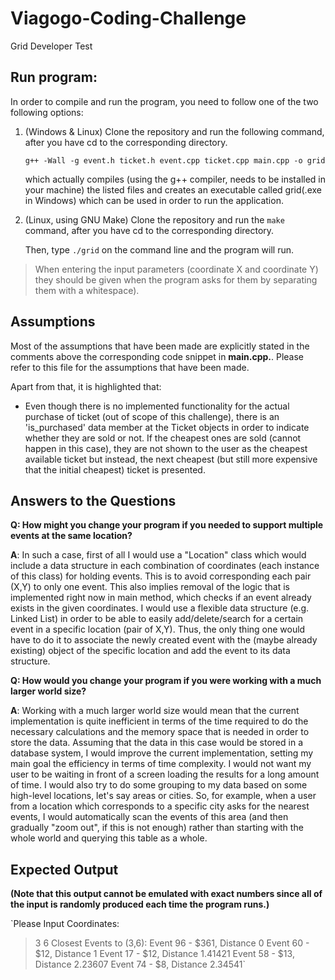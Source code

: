 # Viagogo-Coding-Challenge
Grid Developer Test

## Run program:

In order to compile and run the program, you need to follow one of the two following options:

1. (Windows & Linux) Clone the repository and run the following command, after you have cd to the corresponding directory.

   `g++ -Wall -g event.h ticket.h event.cpp ticket.cpp main.cpp -o grid`


   which actually compiles (using the g++ compiler, needs to be installed in your machine) the listed files and creates an executable called grid(.exe in Windows) which can be used in order to run the application.

2. (Linux, using GNU Make) Clone the repository and run the `make` command, after you have cd to the corresponding directory.

   Then, type `./grid` on the command line and the program will run.

>When entering the input parameters (coordinate X and coordinate Y) they should be given when the program asks for them by separating them with a whitespace).

## Assumptions

Most of the assumptions that have been made are explicitly stated in the comments above the corresponding code snippet in **main.cpp.**. Please refer to this file for the assumptions that have been made.

Apart from that, it is highlighted that:

* Even though there is no implemented functionality for the actual purchase of ticket (out of scope of this challenge), there is an 'is_purchased' data member at the Ticket objects in order to indicate whether they are sold or not. If the cheapest ones are sold (cannot happen in this case), they are not shown to the user as the cheapest available ticket but instead, the next cheapest (but still more expensive that the initial cheapest) ticket is presented.

## Answers to the Questions

**Q: How might you change your program if you needed to support multiple events at the same location?**


**A**: In such a case, first of all I would use a "Location" class which would include a data structure in each combination of coordinates (each instance of this class) for holding events. This is to avoid corresponding each pair (X,Y) to only one event. This also implies removal of the logic that is implemented right now in main method, which checks if an event already exists in the given coordinates. I would use a flexible data structure (e.g. Linked List) in order to be able to easily add/delete/search for a certain event in a specific location (pair of X,Y). Thus, the only thing one would have to do it to associate the newly created event with the (maybe already existing) object of the specific location and add the event to its data structure.

**Q: How would you change your program if you were working with a much larger world size?**


**A**: Working with a much larger world size would mean that the current implementation is quite inefficient in terms of the time required to do the necessary calculations and the memory space that is needed in order to store the data. Assuming that the data in this case would be stored in a database system, I would improve the current implementation, setting my main goal the efficiency in terms of time complexity. I would not want my user to be waiting in front of a screen loading the results for a long amount of time. I would also try to do some grouping to my data based on some high-level locations, let's say areas or cities. So, for example, when a user from a location which corresponds to a specific city asks for the nearest events, I would automatically scan the events of this area (and then gradually "zoom out", if this is not enough) rather than starting with the whole world and querying this table as a whole.

## Expected Output

**(Note that this output cannot be emulated with exact numbers since all of the input is randomly produced each time the program runs.)**

`Please Input Coordinates:
> 3 6
Closest Events to (3,6):
Event 96 - $361, Distance 0
Event 60 - $12, Distance 1
Event 17 - $12, Distance 1.41421
Event 58 - $13, Distance 2.23607
Event 74 - $8, Distance 2.34541`

